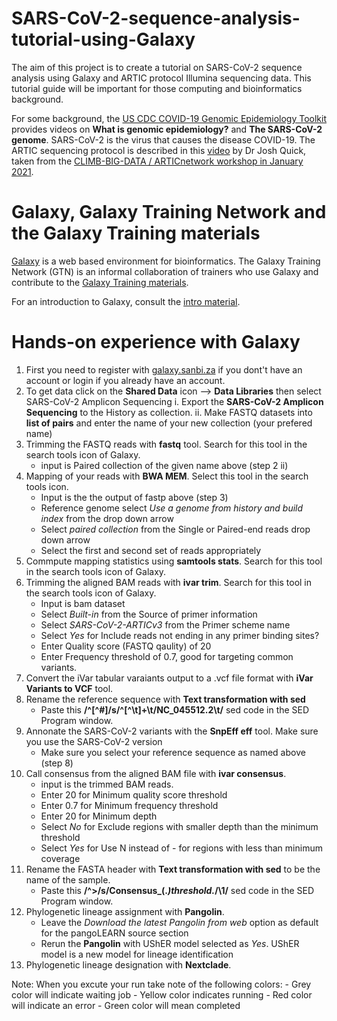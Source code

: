 # SARS-CoV-2-sequence-analysis-tutorial-using-Galaxy
The aim of this project is to create a tutorial on SARS-CoV-2 sequence analysis using Galaxy and ARTIC protocol Illumina sequencing data. 
This tutorial guide will be important for those computing and bioinformatics background.

For some background, the [US CDC COVID-19 Genomic Epidemiology Toolkit](https://www.cdc.gov/amd/training/covid-19-gen-epi-toolkit.html) provides videos on **What is genomic epidemiology?** and **The SARS-CoV-2 genome**. SARS-CoV-2 is the virus that causes the disease COVID-19. The ARTIC sequencing protocol is described in this [video](https://www.youtube.com/watch?v=7733_Hs-VQo) by Dr Josh Quick, taken from the [CLIMB-BIG-DATA / ARTICnetwork workshop in January 2021](https://www.climb.ac.uk/artic-and-climb-big-data-joint-workshop/). 

# Galaxy, Galaxy Training Network and the Galaxy Training materials
[Galaxy](https://galaxyproject.org/) is a web based environment for bioinformatics. The Galaxy Training Network (GTN) is an informal collaboration of trainers who use Galaxy and contribute to the [Galaxy Training materials](https://training.galaxyproject.org/).

For an introduction to Galaxy, consult the [intro material](https://training.galaxyproject.org/training-material/topics/introduction/).

# Hands-on experience with Galaxy
1. First you need to register with [galaxy.sanbi.za](https://galaxy.sanbi.ac.za/) if you dont't have an account or login if you already have an account.
2. To get data click on the **Shared Data** icon --> **Data Libraries** then select SARS-CoV-2 Amplicon Sequencing
    i.  Export the **SARS-CoV-2 Amplicon Sequencing** to the History as collection.
    ii. Make FASTQ datasets into **list of pairs** and enter the name of your new collection (your prefered name)
3. Trimming the FASTQ reads with **fastq** tool. Search for this tool in the search tools icon of Galaxy.
    - input is Paired collection of the given name above (step 2 ii)
4. Mapping of your reads with **BWA MEM**. Select this tool in the search tools icon. 
    - Input is the the output of fastp above (step 3)
    - Reference genome select *Use a genome from history and build index* from the drop down arrow
    - Select *paired collection* from the Single or Paired-end reads drop down arrow
    - Select the first and second set of reads appropriately
5. Commpute mapping statistics using **samtools stats**. Search for this tool in the search tools icon of Galaxy.
6. Trimming the aligned BAM reads with **ivar trim**. Search for this tool in the search tools icon of Galaxy.
    - Input is bam dataset
    - Select *Built-in* from the Source of primer information
    - Select *SARS-CoV-2-ARTICv3* from the Primer scheme name
    - Select *Yes* for Include reads not ending in any primer binding sites?
    - Enter Quality score (FASTQ qaulity) of 20
    - Enter Frequency threshold of 0.7, good for targeting common variants.
7.  Convert the iVar tabular varaiants output to a .vcf file format with **iVar Variants to VCF** tool.
8.  Rename the reference sequence with **Text transformation with sed**
    - Paste this **/^[^#]/s/^[^\t]+\t/NC_045512.2\t/** sed code in the SED Program window.
9.  Annonate the SARS-CoV-2 variants with the **SnpEff eff** tool. Make sure you use the SARS-CoV-2 version
    - Make sure you select your reference sequence as named above (step 8)
10. Call consensus from the aligned BAM file with **ivar consensus**.
    - input is the trimmed BAM reads.
    - Enter 20 for Minimum quality score threshold 
    - Enter 0.7 for Minimum frequency threshold
    - Enter 20 for Minimum depth 
    - Select *No* for Exclude regions with smaller depth than the minimum threshold
    - Select *Yes* for Use N instead of - for regions with less than minimum coverage
11. Rename the FASTA header with **Text transformation with sed** to be the name of the sample.
    - Paste this **/^>/s/Consensus_(.*)_threshold_.*/\1/** sed code in the SED Program window.
12. Phylogenetic lineage assignment with **Pangolin**.
    - Leave the *Download the latest Pangolin from web* option as default for the pangoLEARN source section
    - Rerun the **Pangolin** with UShER model selected as *Yes*. UShER model is a new model for lineage identification
13. Phylogenetic lineage designation with **Nextclade**. 

Note: When you excute your run take note of the following colors:
    - Grey color will indicate waiting job
    - Yellow color indicates running 
    - Red color will indicate an error
    - Green color will mean completed 


